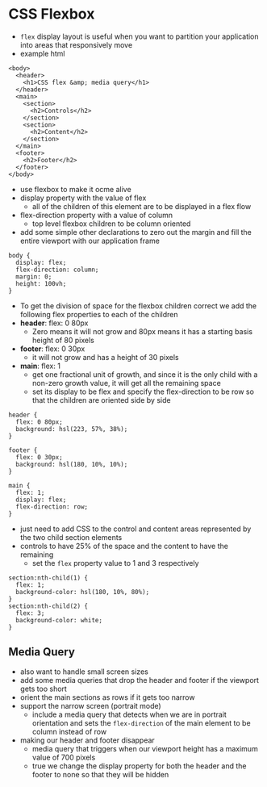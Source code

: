 # CSS Flexbox

- `flex` display layout is useful when you want to partition your application into areas that responsively move
- example html
```
<body>
  <header>
    <h1>CSS flex &amp; media query</h1>
  </header>
  <main>
    <section>
      <h2>Controls</h2>
    </section>
    <section>
      <h2>Content</h2>
    </section>
  </main>
  <footer>
    <h2>Footer</h2>
  </footer>
</body>
```
- use flexbox to make it ocme alive
- display property with the value of flex
    - all of the children of this element are to be displayed in a flex flow
- flex-direction property with a value of column
    - top level flexbox children to be column oriented
- add some simple other declarations to zero out the margin and fill the entire viewport with our application frame
```
body {
  display: flex;
  flex-direction: column;
  margin: 0;
  height: 100vh;
}
```
- To get the division of space for the flexbox children correct we add the following flex properties to each of the children
- **header**: flex: 0 80px
    - Zero means it will not grow and 80px means it has a starting basis height of 80 pixels
- **footer**: flex: 0 30px
    - it will not grow and has a height of 30 pixels
- **main**: flex: 1
    - get one fractional unit of growth, and since it is the only child with a non-zero growth value, it will get all the remaining space
    - set its display to be flex and specify the flex-direction to be row so that the children are oriented side by side
```
header {
  flex: 0 80px;
  background: hsl(223, 57%, 38%);
}

footer {
  flex: 0 30px;
  background: hsl(180, 10%, 10%);
}

main {
  flex: 1;
  display: flex;
  flex-direction: row;
}
```
- just need to add CSS to the control and content areas represented by the two child section elements
- controls to have 25% of the space and the content to have the remaining
    - set the `flex` property value to 1 and 3 respectively
```
section:nth-child(1) {
  flex: 1;
  background-color: hsl(180, 10%, 80%);
}
section:nth-child(2) {
  flex: 3;
  background-color: white;
}
```

## Media Query
- also want to handle small screen sizes
- add some media queries that drop the header and footer if the viewport gets too short
- orient the main sections as rows if it gets too narrow
- support the narrow screen (portrait mode)
    - include a media query that detects when we are in portrait orientation and sets the `flex-direction` of the main element to be column instead of row
- making our header and footer disappear
    - media query that triggers when our viewport height has a maximum value of 700 pixels
    - true we change the display property for both the header and the footer to none so that they will be hidden